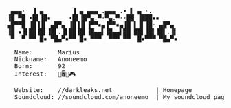 <pre>

 ▄▄▄·  ▐ ▄        ▐ ▄ ▄▄▄ .▄▄▄ .• ▌ ▄ ·.       
▐█ ▀█ •█▌▐█▪     •█▌▐█▀▄.▀·▀▄.▀··██ ▐███▪▪     
▄█▀▀█ ▐█▐▐▌ ▄█▀▄ ▐█▐▐▌▐▀▀▪▄▐▀▀▪▄▐█ ▌▐▌▐█· ▄█▀▄ 
▐█ ▪▐▌██▐█▌▐█▌.▐▌██▐█▌▐█▄▄▌▐█▄▄▌██ ██▌▐█▌▐█▌.▐▌
 ▀  ▀ ▀▀ █▪ ▀█▄▀▪▀▀ █▪ ▀▀▀  ▀▀▀ ▀▀  █▪▀▀▀ ▀█▄▀▪
  
  Name:       Marius
  Nickname:   Anoneemo
  Born:       92
  Interest:   🦎🖥️🌱🎮
  
  Website:    //darkleaks.net            | Homepage
  Soundcloud: //soundcloud.com/anoneemo  | My soundcloud page
  
</pre>
